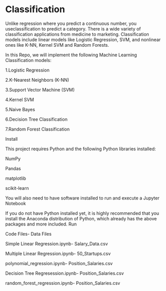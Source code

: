 # Classification

Unlike regression where you predict a continuous number, you useclassification to predict a category. There is a wide variety of classification applications from medicine to marketing. Classification models include linear models like Logistic Regression, SVM, and nonlinear ones like K-NN, Kernel SVM and Random Forests.

In this Repo, we will implement the following Machine Learning Classification models:

1.Logistic Regression

2.K-Nearest Neighbors (K-NN)

3.Support Vector Machine (SVM)

4.Kernel SVM

5.Naive Bayes

6.Decision Tree Classification

7.Random Forest Classification


Install

This project requires Python and the following Python libraries installed:

NumPy

Pandas

matplotlib

scikit-learn

You will also need to have software installed to run and execute a Jupyter Notebook

If you do not have Python installed yet, it is highly recommended that you install the Anaconda distribution of Python, which already has the above packages and more included.
Run

Code Files- Data Files

Simple Linear Regression.ipynb- Salary_Data.csv

Multiple Linear Regression.ipynb- 50_Startups.csv

polynomial_regression.ipynb- Position_Salaries.csv

Decision Tree Regresession.ipynb- Position_Salaries.csv

random_forest_regression.ipynb- Position_Salaries.csv

